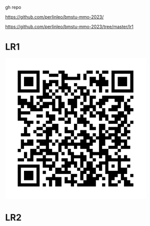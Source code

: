 gh repo

https://github.com/perlinleo/bmstu-mmo-2023/


https://github.com/perlinleo/bmstu-mmo-2023/tree/master/lr1

# LR1 
![lr1](./lr1.png)

# LR2